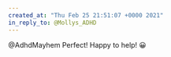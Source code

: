 ```yaml
---
created_at: "Thu Feb 25 21:51:07 +0000 2021"
in_reply_to: @Mollys_ADHD
---
```


@AdhdMayhem Perfect! Happy to help! 😀